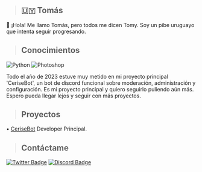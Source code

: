 > ## :uruguay: Tomás 

:wave: ¡Hola! Me llamo Tomás, pero todos me dicen Tomy. Soy un pibe uruguayo que intenta seguir progresando.

> ## Conocimientos 

![Python](https://img.shields.io/badge/Python-3776AB?style=for-the-badge&logo=python&logoColor=white) 
![Photoshop](https://img.shields.io/badge/%20Photoshop-31A8FF?style=for-the-badge&logo=Adobe%20Photoshop&logoColor=black)

Todo el año de 2023 estuve muy metido en mi proyecto principal 'CeriseBot', un bot de discord funcional 
sobre moderación, administración y configuración. Es mi proyecto principal y quiero seguirlo puliendo aún más. 
Espero pueda llegar lejos y seguir con más proyectos.

> ## Proyectos
• [CeriseBot](https://discord.gg/A4RnqucV4k) Developer Principal.

> ## Contáctame

[![Twitter Badge](https://img.shields.io/badge/-Twitter-000000?style=flat-square&labelColor=000000&logo=twitter&logoColor=white&link=https://www.twitter.com/idktomas_/)](https://www.twitter.com/idktomas_/)
[![Discord Badge](https://img.shields.io/badge/Discord-black?logo=discord&logoColor=white)](https://discordapp.com/users/454774829162430483)

